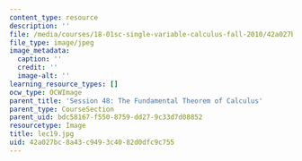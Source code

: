 ```yaml
---
content_type: resource
description: ''
file: /media/courses/18-01sc-single-variable-calculus-fall-2010/42a027bc8a43c9493c4082d0dfc9c755_lec19.jpg
file_type: image/jpeg
image_metadata:
  caption: ''
  credit: ''
  image-alt: ''
learning_resource_types: []
ocw_type: OCWImage
parent_title: 'Session 48: The Fundamental Theorem of Calculus'
parent_type: CourseSection
parent_uid: bdc58167-f550-8759-dd27-9c33d7d08852
resourcetype: Image
title: lec19.jpg
uid: 42a027bc-8a43-c949-3c40-82d0dfc9c755
---
```

